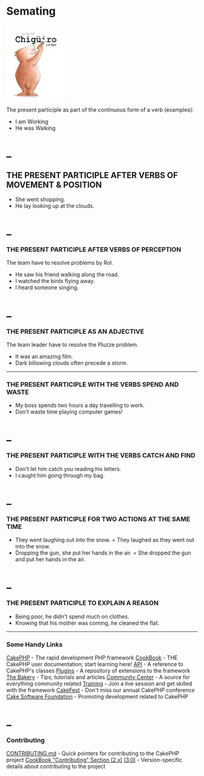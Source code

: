 # Semating #

![alt tag](https://github.com/oemunoz/semating/raw/master/images/ChiguiroLapiz.jpg)

The present participle as part of the continuous form of a verb (examples):
- I am Working
- He was Walking

_
====

## THE PRESENT PARTICIPLE AFTER VERBS OF MOVEMENT & POSITION ##

 - She went shopping.
 - He lay looking up at the clouds.

_
====

### THE PRESENT PARTICIPLE AFTER VERBS OF PERCEPTION

The team have to resolve problems by Rol.
 - He saw his friend walking along the road.
 - I watched the birds flying away.
 - I heard someone singing.

_
====

### THE PRESENT PARTICIPLE AS AN ADJECTIVE

The team leader have to resolve the Pluzze problem.
  - It was an amazing film.
  - Dark billowing clouds often precede a storm.

----

### THE PRESENT PARTICIPLE WITH THE VERBS SPEND AND WASTE

- My boss spends two hours a day travelling to work.
- Don't waste time playing computer games!


_
====

### THE PRESENT PARTICIPLE WITH THE VERBS CATCH AND FIND

- Don't let him catch you reading his letters.
- I caught him going through my bag.

_
====

### THE PRESENT PARTICIPLE FOR TWO ACTIONS AT THE SAME TIME

- They went laughing out into the snow. = They laughed as they went out into the snow.
- Dropping the gun, she put her hands in the air. = She dropped the gun and put her hands in the air.

_
====

### THE PRESENT PARTICIPLE TO EXPLAIN A REASON

- Being poor, he didn't spend much on clothes.
- Knowing that his mother was coming, he cleaned the flat.

----

### Some Handy Links

[CakePHP](http://www.cakephp.org) - The rapid development PHP framework
[CookBook](http://book.cakephp.org) - THE CakePHP user documentation; start learning here!
[API](http://api.cakephp.org) - A reference to CakePHP's classes
[Plugins](http://plugins.cakephp.org/) - A repository of extensions to the framework
[The Bakery](http://bakery.cakephp.org) - Tips, tutorials and articles
[Community Center](http://community.cakephp.org) - A source for everything community related
[Training](http://training.cakephp.org) - Join a live session and get skilled with the framework
[CakeFest](http://cakefest.org) - Don't miss our annual CakePHP conference
[Cake Software Foundation](http://cakefoundation.org) - Promoting development related to CakePHP

_
====

### Contributing

[CONTRIBUTING.md](CONTRIBUTING.md) - Quick pointers for contributing to the CakePHP project
[CookBook "Contributing" Section (2.x)](http://book.cakephp.org/2.0/en/contributing.html) [(3.0)](http://book.cakephp.org/3.0/en/contributing.html) - Version-specific details about contributing to the project
